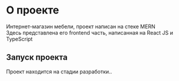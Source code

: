 # О проекте

Интернет-магазин мебели, проект написан на стеке MERN \
Здесь представлена его frontend часть, написанная на React JS и TypeScript

## Запуск проекта

Проект находится на стадии разработки..
